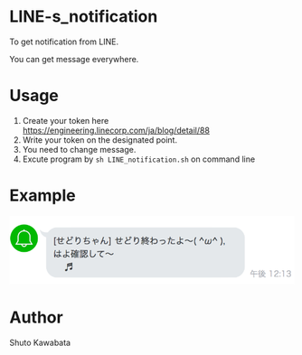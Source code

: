 # LINE-s_notification
To get notification from LINE.

You can get message everywhere.

# Usage
1. Create your token here https://engineering.linecorp.com/ja/blog/detail/88
2. Write your token on the designated point.
3. You need to change message.
4. Excute program by `sh LINE_notification.sh` on command line

# Example
<img src="https://github.com/shutokawabata0723/LINE-s_notification/blob/master/example.png">

# Author 
Shuto Kawabata
